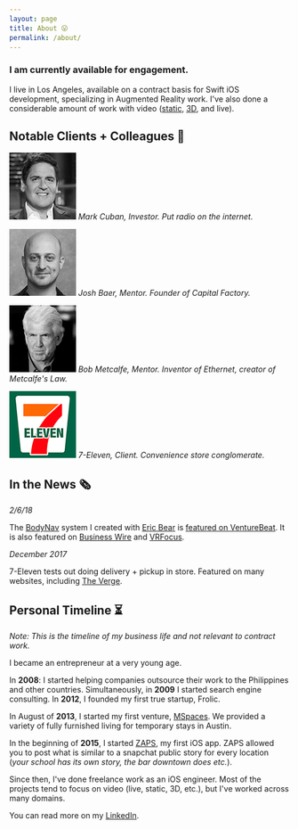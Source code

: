 ```yaml
---
layout: page
title: About 😛
permalink: /about/
---
```


### I am currently available for engagement.

I live in Los Angeles, available on a contract basis for Swift iOS development, specializing in Augmented Reality work. I've also done a considerable amount of work with video ([static](http://www.zapsapp.com), [3D](http://walk-in.theater), and live).

Notable Clients + Colleagues 💫
---
![Mark Cuban](/img/notable-clients/mark.png)
_Mark Cuban, Investor. Put radio on the internet._

![Josh Baer](/img/notable-clients/josh.png)
_Josh Baer, Mentor. Founder of Capital Factory._

![Bob Metcalfe](/img/notable-clients/bob.png)
_Bob Metcalfe, Mentor. Inventor of Ethernet, creator of Metcalfe's Law._

![7-Eleven](/img/notable-clients/7e.png)
_7-Eleven, Client. Convenience store conglomerate._

In the News 🗞
---

_2/6/18_

The [BodyNav](https://itunes.apple.com/us/app/bodynav/id1301069114?mt=8) system I created with [Eric Bear](https://www.linkedin.com/in/ericgouldbear/) is [featured on VentureBeat](https://venturebeat.com/2018/02/06/monkeymedias-bodynav-lets-you-navigate-vr-without-getting-sick/). It is also featured on [Business Wire](https://www.businesswire.com/news/home/20180206005408/en) and [VRFocus](https://www.vrfocus.com/2018/02/vr-locomotion-goes-hands-free-with-monkeymedias-bodynav/).

_December 2017_

7-Eleven tests out doing delivery + pickup in store. Featured on many websites, including [The Verge](https://www.theverge.com/2017/12/13/16772824/7-eleven-delivery-smartphone-app-ios-android).

Personal Timeline ⏳
---
_Note: This is the timeline of my business life and not relevant to contract work._

I became an entrepreneur at a very young age.

In **2008**: I started helping companies outsource their work to the Philippines and other countries. Simultaneously, in **2009** I started search engine consulting. In **2012**, I founded my first true startup, Frolic.

In August of **2013**, I started my first venture, [MSpaces](www.M-Spaces.com). We provided a variety of fully furnished living for temporary stays in Austin.

In the beginning of **2015**, I started [ZAPS](www.zapsapp.com), my first iOS app. ZAPS allowed you to post what is similar to a snapchat public story for every location (_your school has its own story, the bar downtown does etc._).

Since then, I've done freelance work as an iOS engineer. Most of the projects tend to focus on video (live, static, 3D, etc.), but I've worked across many domains.

You can read more on my [LinkedIn](https://www.linkedin.com/in/hunter-monk-066b3428).
